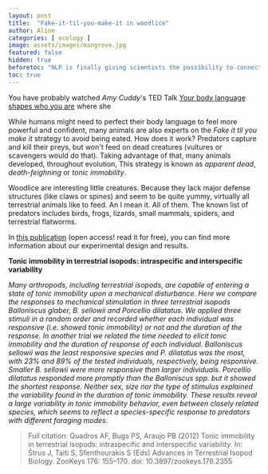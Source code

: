 ```yaml
---
layout: post
title:  "Fake-it-til-you-make-it in woodlice"
author: Aline
categories: [ ecology ]
image: assets/images/mangrove.jpg
featured: false
hidden: true
beforetoc: "NLP is finally giving scientists the possibility to connect precious information that is scattered over hundreds of  publications"
toc: true
---
```


You have probably watched _Amy Cuddy_'s TED Talk <a href="https://www.ted.com/talks/amy_cuddy_your_body_language_shapes_who_you_are"> Your body language shapes who you are</a> where she

While humans might need to perfect their body language to feel more powerful and confident, many animals are also experts on the _Fake it til you make it_ strategy to avoid being eated.
How does it work? Predators capture and kill their preys, but  won't feed on dead creatures (vultures or  scavengers would do that). Taking advantage of that, many animals developed, throughout evolution,  This strategy is known as *apparent dead*, *death-feighning*  or *tonic immobility*.


Woodlice are interesting little creatures. Because they lack major defense structures (like claws or spines) and seem to be quite yummy, virtually all terrestrial animals like to feed. An I mean it. All of them. The known list of predators includes birds, frogs, lizards, small mammals, spiders, and terrestrial flatworms.

In <a href="http://10.3897/zookeys.176.2355">this publication</a> (open access! read it for free), you can find more information about our experimental design and results.

**Tonic immobility in terrestrial isopods: intraspecific and interspecific
variability**

*Many arthropods, including terrestrial isopods, are capable of entering a state of tonic immobility upon a
mechanical disturbance. Here we compare the responses to mechanical stimulation in three terrestrial isopods
Balloniscus glaber, B. sellowii and Porcellio dilatatus. We applied three stimuli in a random order and recorded
whether each individual was responsive (i.e. showed tonic immobility) or not and the duration of the response.
In another trial we related the time needed to elicit tonic immobility and the duration of response of
each individual. Balloniscus sellowii was the least responsive species and P. dilatatus was the most, with 23%
and 89% of the tested individuals, respectively, being responsive. Smaller B. sellowii were more responsive
than larger individuals. Porcellio dilatatus responded more promptly than the Balloniscus spp. but it showed
the shortest response. Neither sex, size nor the type of stimulus explained the variability found in the duration
of tonic immobility. These results reveal a large variability in tonic immobility behavior, even between closely
related species, which seems to reflect a species-specific response to predators with different foraging modes.*

> Full citation: Quadros AF, Bugs PS, Araujo PB (2012) Tonic immobility in terrestrial isopods: intraspecific and interspecific
variability. In: Štrus J, Taiti S, Sfenthourakis S (Eds) Advances in Terrestrial Isopod Biology. ZooKeys 176: 155–170. doi:
10.3897/zookeys.176.2355

